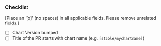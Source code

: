 ### Checklist
[Place an '[x]' (no spaces) in all applicable fields. Please remove unrelated fields.]
- [ ] Chart Version bumped
- [ ] Title of the PR starts with chart name (e.g. `[stable/mychartname]`)
